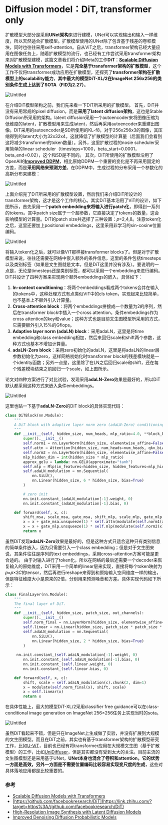 # Diffusion model：DiT, transformer only

扩散模型大部分是采用**UNet架构**来进行建模，UNet可以实现输出和输入一样维度，所以天然适合扩散模型。扩散模型使用的UNet除了包含基于残差的卷积模块，同时也往往采用self-attention。自从ViT之后，transformer架构已经大量应用在图像任务上，随着扩散模型的流行，也已经有工作尝试采用transformer架构来对扩散模型建模，这篇文章我们将介绍Meta的工作**DiT**：[**Scalable Diffusion Models with Transformers**](https://link.zhihu.com/?target=https%3A//arxiv.org/abs/2212.09748)，它是**完全基于transformer架构的扩散模型**，这个工作不仅将transformer成功应用在扩散模型，还探究了**transformer架构在扩散模型上的scalability能力**，**其中最大的模型DiT-XL/2在ImageNet 256x256的类别条件生成上达到了SOTA（FID为2.27）**。

![Untitled](Diffusion%20model%EF%BC%9ADiT,%20transformer%20only%208a22b30972f343d0befe0f0a373d8387/Untitled.png)

在介绍DiT模型架构之前，我们先来看一下DiT所采用的扩散模型。 首先，DiT并没有采用常规的pixel diffusion，而是**采用了latent diffusion架构**，这也是Stable Diffusion所采用的架构。latent diffusion采用一个autoencoder来将图像压缩为低维度的latent，扩散模型用来生成latent，然后再采用autoencoder来重建出图像。DiT采用的autoencoder是SD所使用的KL-f8，对于256x256x3的图像，其压缩得到的latent大小为32x32x4，这就降低了扩散模型的计算量（后面我们会看到这将减少transformer的token数量）。另外，这里扩散过程的nosie scheduler采用简单的linear scheduler（timesteps=1000，beta_start=0.0001，beta_end=0.02），这个和SD是不同的。 其次，DiT所使用的扩散模型沿用了OpenAI的[**Improved DDPM**](https://link.zhihu.com/?target=https%3A//arxiv.org/abs/2102.09672)，相比原始DDPM一个重要的变化是不再采用固定的方差，而是**采用网络来预测方差**。在DDPM中，生成过程的分布采用一个参数化的高斯分布来建模：

![Untitled](Diffusion%20model%EF%BC%9ADiT,%20transformer%20only%208a22b30972f343d0befe0f0a373d8387/Untitled%201.png)

上面介绍完了DiT所采用的扩散模型设置，然后我们来介绍DiT所设计的transformer架构，这才是这个工作的核心。其实DiT基本沿用了ViT的设计，如下图所示，首先采用一个**patch embedding来将输入进行patch化**，即得到一系列的tokens。其中patch size属于一个超参数，它直接决定了tokens的数量，这会影响模型的计算量。DiT的patch size共选择了三种设置：𝑝=2,4,8。注意token化之后，这里还要加上positional embeddings，这里采用非学习的sin-cosine位置编码。

![Untitled](Diffusion%20model%EF%BC%9ADiT,%20transformer%20only%208a22b30972f343d0befe0f0a373d8387/Untitled%202.png)

将输入token化之后，就可以像ViT那样接transformer blocks了。但是对于扩散模型来说，往往还需要在网络中嵌入额外的条件信息，这里的条件包括timesteps以及类别标签（如果是文生图就是文本，但是DiT这里并没有涉及）。要说明的一点是，无论是timesteps还是类别标签，都可以采用一个embedding来进行编码。DiT共设计了四种方案来实现两个额外embeddings的嵌入，具体如下：

1. **In-context conditioning**：将两个embeddings看成两个tokens合并在输入的tokens中，这种处理方式有点类似ViT中的cls token，实现起来比较简单，也不基本上不额外引入计算量。
2. **Cross-attention block**：将两个embeddings拼接成一个数量为2的序列，然后在transformer block中插入一个cross attention，条件embeddings作为cross attention的key和value；这种方式也是目前文生图模型所采用的方式，它需要额外引入15%的Gflops。
3. **Adaptive layer norm (adaLN) block**：采用adaLN，这里是将time embedding和class embedding相加，然后来回归scale和shift两个参数，这种方式也基本不增加计算量。
4. **adaLN-Zero block**：采用zero初始化的adaLN，这里是将adaLN的linear层参数初始化为zero，这样网络初始化时transformer block的残差模块就是一个identity函数；另外一点是，这里除了在LN之后回归scale和shift，还在每个残差模块结束之前回归一个scale，如上图所示。

论文对四种方案进行了对比试验，发现采用**adaLN-Zero**效果是最好的，所以DiT默认都采用这种方式来嵌入条件embeddings。

![Untitled](Diffusion%20model%EF%BC%9ADiT,%20transformer%20only%208a22b30972f343d0befe0f0a373d8387/Untitled%203.png)

这里也贴一下基于**adaLN-Zero**的DiT block的具体实现代码：

```python
class DiTBlock(nn.Module):
    """
    A DiT block with adaptive layer norm zero (adaLN-Zero) conditioning.
    """
    def __init__(self, hidden_size, num_heads, mlp_ratio=4.0, **block_kwargs):
        super().__init__()
        self.norm1 = nn.LayerNorm(hidden_size, elementwise_affine=False, eps=1e-6)
        self.attn = Attention(hidden_size, num_heads=num_heads, qkv_bias=True, **block_kwargs)
        self.norm2 = nn.LayerNorm(hidden_size, elementwise_affine=False, eps=1e-6)
        mlp_hidden_dim = int(hidden_size * mlp_ratio)
        approx_gelu = lambda: nn.GELU(approximate="tanh")
        self.mlp = Mlp(in_features=hidden_size, hidden_features=mlp_hidden_dim, act_layer=approx_gelu, drop=0)
        self.adaLN_modulation = nn.Sequential(
            nn.SiLU(),
            nn.Linear(hidden_size, 6 * hidden_size, bias=True)
        )

        # zero init
        nn.init.constant_(adaLN_modulation[-1].weight, 0)
        nn.init.constant_(adaLN_modulation[-1].bias, 0)

    def forward(self, x, c):
        shift_msa, scale_msa, gate_msa, shift_mlp, scale_mlp, gate_mlp = self.adaLN_modulation(c).chunk(6, dim=1)
        x = x + gate_msa.unsqueeze(1) * self.attn(modulate(self.norm1(x), shift_msa, scale_msa))
        x = x + gate_mlp.unsqueeze(1) * self.mlp(modulate(self.norm2(x), shift_mlp, scale_mlp))
        return x
```

虽然DiT发现**adaLN-Zero**效果是最好的，但是这种方式只适合这种只有类别信息的简单条件嵌入，因为只需要引入一个class embedding；但是对于文生图来说，其条件往往是序列的text embeddings，采用cross-attention方案可能是更合适的。 由于对输入进行了token化，所以在网络的最后还需要一个decoder来恢复输入的原始维度，DiT采用一个简单的linear层来实现，直接将每个token映射为𝑝×𝑝×2𝐶的tensor，然后再进行reshape来得到和原始输入空间维度一样的输出，但是特征维度大小是原来的2倍，分别用来预测噪音和方差。具体实现代码如下所示：

```python
class FinalLayer(nn.Module):
    """
    The final layer of DiT.
    """
    def __init__(self, hidden_size, patch_size, out_channels):
        super().__init__()
        self.norm_final = nn.LayerNorm(hidden_size, elementwise_affine=False, eps=1e-6)
        self.linear = nn.Linear(hidden_size, patch_size * patch_size * out_channels, bias=True)
        self.adaLN_modulation = nn.Sequential(
            nn.SiLU(),
            nn.Linear(hidden_size, 2 * hidden_size, bias=True)
        )
        
     nn.init.constant_(self.adaLN_modulation[-1].weight, 0)
        nn.init.constant_(self.adaLN_modulation[-1].bias, 0)
        nn.init.constant_(self.linear.weight, 0)
        nn.init.constant_(self.linear.bias, 0)

    def forward(self, x, c):
        shift, scale = self.adaLN_modulation(c).chunk(2, dim=1)
        x = modulate(self.norm_final(x), shift, scale)
        x = self.linear(x)
        return x
```

在具体性能上，最大的模型DiT-XL/2采用classifier free guidance可以在class-conditional image generation on ImageNet 256×256任务上实现当时的sota。

![Untitled](Diffusion%20model%EF%BC%9ADiT,%20transformer%20only%208a22b30972f343d0befe0f0a373d8387/Untitled%204.png)

虽然DiT看起来不错，但是只在ImageNet上生成做了实验，并没有扩展到大规模的文生图模型。而且在DiT之前，其实也有基于transformer架构的扩散模型研究工作，比如[U-ViT](https://link.zhihu.com/?target=https%3A//arxiv.org/abs/2209.12152)，目前也已经有将transformer应用在大规模文生图（基于扩散模型）的工作，比如[UniDiffuser](https://link.zhihu.com/?target=https%3A//arxiv.org/abs/2303.06555)，但是其实都没有受到太大的关注。目前主流的文生图模型还是采用基于UNet，**UNet本身也混合了卷积和attention，它的优势一方面是高效，另外一方面是不需要位置编码比较容易实现变尺度的生成**，这些对具体落地应用都是比较重要的。

### **参考**

- [Scalable Diffusion Models with Transformers](https://link.zhihu.com/?target=https%3A//arxiv.org/abs/2212.09748)
- [https://github.com/facebookresearch/DiT](https://link.zhihu.com/?target=https%3A//github.com/facebookresearch/DiT)
- [High-Resolution Image Synthesis with Latent Diffusion Models](https://link.zhihu.com/?target=https%3A//arxiv.org/abs/2112.10752)
- [Improved Denoising Diffusion Probabilistic Models](https://link.zhihu.com/?target=https%3A//arxiv.org/abs/2102.09672)